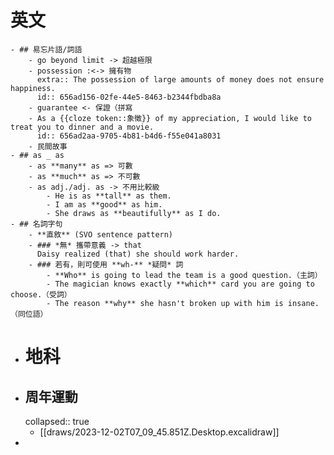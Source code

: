 # 英文
	- ## 易忘片語/詞語
		- go beyond limit -> 超越極限
		- possession :<-> 擁有物
		  extra:: The possession of large amounts of money does not ensure happiness.
		  id:: 656ad156-02fe-44e5-8463-b2344fbdba8a
		- guarantee <- 保證（拼寫
		- As a {{cloze token::象徵}} of my appreciation, I would like to treat you to dinner and a movie.
		  id:: 656ad2aa-9705-4b81-b4d6-f55e041a8031
		- 民間故事
	- ## as _ as
		- as **many** as => 可數
		- as **much** as => 不可數
		- as adj./adj. as -> 不用比較級
			- He is as **tall** as them.
			- I am as **good** as him.
			- She draws as **beautifully** as I do.
	- ## 名詞字句
		- **直敘** (SVO sentence pattern)
		- ### *無* 攜帶意義 -> that
		  Daisy realized (that) she should work harder.
		- ### 若有，則可使用 **wh-** *疑問* 詞
			- **Who** is going to lead the team is a good question.（主詞）
			- The magician knows exactly **which** card you are going to choose.（受詞）
			- The reason **why** she hasn't broken up with him is insane. （同位語）
- # 地科
- ## 周年運動
  collapsed:: true
	- [[draws/2023-12-02T07_09_45.851Z.Desktop.excalidraw]]
-